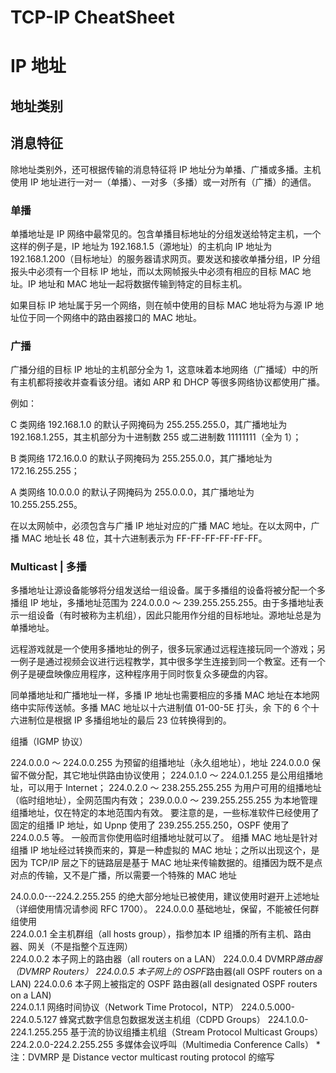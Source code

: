 # TCP-IP CheatSheet

# IP 地址

## 地址类别

## 消息特征

除地址类别外，还可根据传输的消息特征将 IP 地址分为单播、广播或多播。主机使用 IP 地址进行一对一（单播）、一对多（多播）或一对所有（广播）的通信。

### 单播

单播地址是 IP 网络中最常见的。包含单播目标地址的分组发送给特定主机，一个这样的例子是，IP 地址为 192.168.1.5（源地址）的主机向 IP 地址为 192.168.1.200（目标地址）的服务器请求网页。要发送和接收单播分组，IP 分组报头中必须有一个目标 IP 地址，而以太网帧报头中必须有相应的目标 MAC 地址。IP 地址和 MAC 地址一起将数据传输到特定的目标主机。

如果目标 IP 地址属于另一个网络，则在帧中使用的目标 MAC 地址将为与源 IP 地址位于同一个网络中的路由器接口的 MAC 地址。

### 广播

广播分组的目标 IP 地址的主机部分全为 1，这意味着本地网络（广播域）中的所有主机都将接收并查看该分组。诸如 ARP 和 DHCP 等很多网络协议都使用广播。

例如：

C 类网络 192.168.1.0 的默认子网掩码为 255.255.255.0，其广播地址为 192.168.1.255，其主机部分为十进制数 255 或二进制数 11111111（全为 1）；

B 类网络 172.16.0.0 的默认子网掩码为 255.255.0.0，其广播地址为 172.16.255.255；

A 类网络 10.0.0.0 的默认子网掩码为 255.0.0.0，其广播地址为 10.255.255.255。

在以太网帧中，必须包含与广播 IP 地址对应的广播 MAC 地址。在以太网中，广播 MAC 地址长 48 位，其十六进制表示为 FF-FF-FF-FF-FF-FF。

### Multicast | 多播

多播地址让源设备能够将分组发送给一组设备。属于多播组的设备将被分配一个多播组 IP 地址，多播地址范围为 224.0.0.0 ～ 239.255.255.255。由于多播地址表示一组设备（有时被称为主机组），因此只能用作分组的目标地址。源地址总是为单播地址。

远程游戏就是一个使用多播地址的例子，很多玩家通过远程连接玩同一个游戏；另一例子是通过视频会议进行远程教学，其中很多学生连接到同一个教室。还有一个例子是硬盘映像应用程序，这种程序用于同时恢复众多硬盘的内容。

同单播地址和广播地址一样，多播 IP 地址也需要相应的多播 MAC 地址在本地网络中实际传送帧。多播 MAC 地址以十六进制值 01-00-5E 打头，余 下的 6 个十六进制位是根据 IP 多播组地址的最后 23 位转换得到的。

组播（IGMP 协议）

224.0.0.0 ～ 224.0.0.255 为预留的组播地址（永久组地址），地址 224.0.0.0 保留不做分配，其它地址供路由协议使用；
224.0.1.0 ～ 224.0.1.255 是公用组播地址，可以用于 Internet；
224.0.2.0 ～ 238.255.255.255 为用户可用的组播地址（临时组地址），全网范围内有效；
239.0.0.0 ～ 239.255.255.255 为本地管理组播地址，仅在特定的本地范围内有效。
要注意的是，一些标准软件已经使用了固定的组播 IP 地址，如 Upnp 使用了 239.255.255.250，OSPF 使用了 224.0.0.5 等。
一般而言你使用临时组播地址就可以了。
组播 MAC 地址是针对组播 IP 地址经过转换而来的，算是一种虚拟的 MAC 地址；之所以出现这个，是因为 TCP/IP 层之下的链路层是基于 MAC 地址来传输数据的。组播因为既不是点对点的传输，又不是广播，所以需要一个特殊的 MAC 地址

24.0.0.0---224.2.255.255 的绝大部分地址已被使用，建议使用时避开上述地址（详细使用情况请参阅 RFC 1700）。 
224.0.0.0 基础地址，保留，不能被任何群组使用  
224.0.0.1 全主机群组（all hosts group），指参加本 IP 组播的所有主机、路由器、网关（不是指整个互连网）  
224.0.0.2 本子网上的路由器（all routers on a LAN） 224.0.0.4 DVMRP*路由器（DVMRP Routers）
224.0.0.5 本子网上的 OSPF*路由器(all OSPF routers on a LAN) 224.0.0.6 本子网上被指定的 OSPF 路由器(all designated OSPF routers on a LAN)  
224.0.1.1 网络时间协议（Network Time Protocol，NTP） 224.0.5.000-224.0.5.127 蜂窝式数字信息包数据发送主机组（CDPD Groups）
224.1.0.0-224.1.255.255 基于流的协议组播主机组（Stream Protocol Multicast Groups）  
224.2.0.0-224.2.255.255 多媒体会议呼叫（Multimedia Conference Calls） \*注：DVMRP 是 Distance vector multicast routing protocol 的缩写
